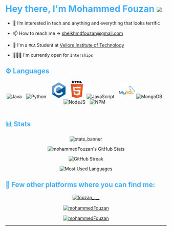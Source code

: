 <!---
mohammedFouzan/mohammedFouzan is a ✨ special ✨ repository because its `README.md` (this file) appears on your GitHub profile.
You can click the Preview link to take a look at your changes.
--->

<h1 style="color: #44AEFB;">  Hey there, I'm Mohammed Fouzan <img src="https://media.giphy.com/media/hvRJCLFzcasrR4ia7z/giphy.gif" width="35"></h1> 

- 👀 I’m interested in tech and anything and everything that looks terrific

- 📫 How to reach me -> sheikhmdfouzan@gmail.com

- 🏫 I'm a ```MCA``` Student at [Vellore Institute of Technology](https://vit.ac.in/)

- 👨🏻‍💻 I'm currently open for ```Interships```
  
<!-- Languages and Tools -->

<h2 style="color: #44AEFB">⚙️ Languages</h2>

<div align="center">
  <img  alt="Java" height="55px" style="padding-right:10px;" src="https://cdn.jsdelivr.net/gh/devicons/devicon/icons/java/java-original.svg"/>
  <img  alt="Python" height="50px" style="padding-right:10px;" src="https://cdn.jsdelivr.net/gh/devicons/devicon/icons/python/python-original.svg"/>
  <img src="https://raw.githubusercontent.com/devicons/devicon/master/icons/c/c-original.svg" alt="c" height="50px"/> 
  <img  alt="html5" height="55px" src="https://raw.githubusercontent.com/devicons/devicon/master/icons/html5/html5-original-wordmark.svg"/>
  <img  alt="JavaScript" height="50px" style="padding-right:10px;" src="https://cdn.jsdelivr.net/gh/devicons/devicon/icons/javascript/javascript-plain.svg"/>
  <img src="https://raw.githubusercontent.com/devicons/devicon/master/icons/mysql/mysql-original-wordmark.svg" alt="mysql" height="50px"/>
  <img  alt="MongoDB" height="50px" style="padding-right:10px;" src="https://cdn.jsdelivr.net/gh/devicons/devicon/icons/mongodb/mongodb-original.svg"/
  <img  alt="ReactJS" height="50px" style="padding-right:10px;" src="https://cdn.jsdelivr.net/gh/devicons/devicon/icons/react/react-original.svg" />
  <img  alt="NodeJS" height="50px" style="padding-right:10px;" src="https://cdn.jsdelivr.net/gh/devicons/devicon/icons/nodejs/nodejs-original.svg"/>
  <img  alt="NPM" height="50px" style="padding-right:10px;" src="https://cdn.jsdelivr.net/gh/devicons/devicon/icons/npm/npm-original-wordmark.svg"/>
</div>
<br>


<!-- Statistics -->

<h2 style="color: #44AEFB">📊 Stats</h2>
<div class="stats" align="center">

![stats_banner](https://user-images.githubusercontent.com/78341798/194534778-d662496c-ae00-4e8d-ae9b-b90912054e7f.gif) 

![mohammedFouzan's GitHub Stats](https://github-readme-stats.vercel.app/api?username=mohammedFouzan&hide=stars&count_private=true&show_icons=true&theme=algolia&border_radius=20)

![GitHub Streak](https://streak-stats.demolab.com?user=mohammedFouzan&count_private=true&theme=algolia&border_radius=20)

![Most Used Languages](https://github-readme-stats.vercel.app/api/top-langs/?username=mohammedFouzan&layout=compact&show_icons=true&theme=algolia&border_radius=20)

</div>
<!--  End Stats Cards -->


<h2 style="color: #44AEFB">🔗 Few other platforms where you can find me:</h2>
<div align="center">
  <a href="https://www.instagram.com/fouzan_.__/" target="blank"><img align="center" src="https://raw.githubusercontent.com/rahuldkjain/github-profile-readme-generator/master/src/images/icons/Social/instagram.svg" alt="fouzan_.__" height="20" width="40" /></a>
  
  <a href="https://www.linkedin.com/in/mohammed-fouzan-3a39b9188?utm_source=share&utm_campaign=share_via&utm_content=profile&utm_medium=android_app" target="blank"><img align="center" src="https://raw.githubusercontent.com/rahuldkjain/github-profile-readme-generator/master/src/images/icons/Social/linked-in-alt.svg" alt="mohammedFouzan" height="20" width="40" /></a>
  
  <a href="https://www.facebook.com/mohammed.fouzan.1671?mibextid=qi2Omg&rdid=bNtkXpPBLeUGaVk5&share_url=https%3A%2F%2Fwww.facebook.com%2Fshare%2FEJFwu21VnEN2AzLh%2F%3Fmibextid%3Dqi2Omg" target="blank"><img align="center" src="https://raw.githubusercontent.com/rahuldkjain/github-profile-readme-generator/master/src/images/icons/Social/facebook-alt.svg" alt="mohammedFouzan" height="20" width="40" /></a>
</div>

---
